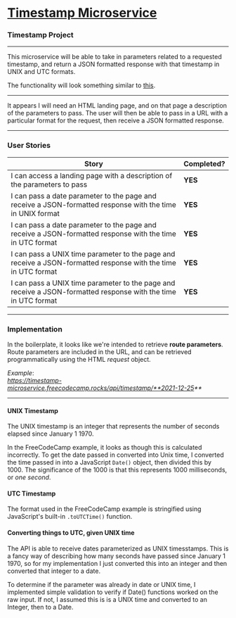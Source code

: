 # [Timestamp Microservice](https://www.freecodecamp.org/learn/apis-and-microservices/apis-and-microservices-projects/timestamp-microservice)

### Timestamp Project

---

This microservice will be able to take in parameters related to a requested timestamp, and return a JSON formatted response with that timestamp
in UNIX and UTC formats.

The functionality will look something similar to [this](https://timestamp-microservice.freecodecamp.rocks/).

---

It appears I will need an HTML landing page, and on that page a description of the parameters to pass.
The user will then be able to pass in a URL with a particular format for the request, then receive a JSON formatted response.

---

### User Stories

| Story                                                                                                          | Completed? |
| -------------------------------------------------------------------------------------------------------------- | ---------- |
| I can access a landing page with a description of the parameters to pass                                       | **YES**    |
| I can pass a date parameter to the page and receive a JSON-formatted response with the time in UNIX format     | **YES**    |
| I can pass a date parameter to the page and receive a JSON-formatted response with the time in UTC format      | **YES**    |
| I can pass a UNIX time parameter to the page and receive a JSON-formatted response with the time in UTC format | **YES**    |
| I can pass a UNIX time parameter to the page and receive a JSON-formatted response with the time in UTC format | **YES**    |

---

### Implementation

In the boilerplate, it looks like we're intended to retrieve **route parameters**.
Route parameters are included in the URL, and can be retrieved programmatically using the HTML _request_ object.

_Example_:  
_https://timestamp-microservice.freecodecamp.rocks/api/timestamp/**2021-12-25**_

---

#### UNIX Timestamp

The UNIX timestamp is an integer that represents the number of seconds elapsed since January 1 1970.

In the FreeCodeCamp example, it looks as though this is calculated incorrectly. To get the date passed in converted into Unix time, I converted the time passed in
into a JavaScript `Date()` object, then divided this by 1000. The significance of the 1000 is that this represents 1000 milliseconds, or _one second_.

#### UTC Timestamp

The format used in the FreeCodeCamp example is stringified using JavaScript's built-in `.toUTCTime()` function.

#### Converting things to UTC, given UNIX time

The API is able to receive dates parameterized as UNIX timesstamps. This is a fancy way of describing how many seconds have passed since January 1 1970,
so for my implementation I just converted this into an integer and then converted that integer to a date.

To determine if the parameter was already in date or UNIX time, I implemented simple validation to verify if Date()
functions worked on the raw input. If not, I assumed this is is a UNIX time and converted to an Integer, then to a Date.
